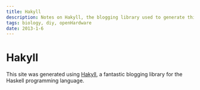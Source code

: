 ```yaml
---
title: Hakyll 
description: Notes on Hakyll, the blogging library used to generate this site. 
tags: biology, diy, openHardware 
date: 2013-1-6
---
```


# Hakyll

This site was generated using [Hakyll](http://jaspervdj.be/hakyll/index.html), a fantastic blogging library for the Haskell programming language.
